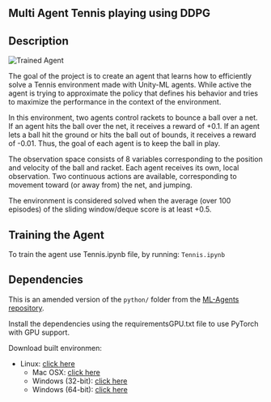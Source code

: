 ## Multi Agent Tennis playing using DDPG

[image1]: https://user-images.githubusercontent.com/10624937/42135623-e770e354-7d12-11e8-998d-29fc74429ca2.gif "Trained Agent"

## Description

![Trained Agent][image1]

The goal of the project is to create an agent that learns how to efficiently solve a Tennis environment made with Unity-ML agents. While active the agent is trying to approximate the policy that defines his behavior and tries to maximize the performance in the context of the environment.

In this environment, two agents control rackets to bounce a ball over a net. If an agent hits the ball over the net, it receives a reward of +0.1. If an agent lets a ball hit the ground or hits the ball out of bounds, it receives a reward of -0.01. Thus, the goal of each agent is to keep the ball in play.

The observation space consists of 8 variables corresponding to the position and velocity of the ball and racket. Each agent receives its own, local observation. Two continuous actions are available, corresponding to movement toward (or away from) the net, and jumping.

The environment is considered solved when the average (over 100 episodes) of the sliding window/deque score is at least +0.5.

## Training the Agent
To train the agent use Tennis.ipynb file, by running:
```Tennis.ipynb```

## Dependencies

This is an amended version of the `python/` folder from the [ML-Agents repository](https://github.com/Unity-Technologies/ml-agents).

Install the dependencies using the requirementsGPU.txt file to use PyTorch with GPU support.

Download built environmen:

- Linux: [click here](https://s3-us-west-1.amazonaws.com/udacity-drlnd/P3/Tennis/Tennis_Linux.zip)
    - Mac OSX: [click here](https://s3-us-west-1.amazonaws.com/udacity-drlnd/P3/Tennis/Tennis.app.zip)
    - Windows (32-bit): [click here](https://s3-us-west-1.amazonaws.com/udacity-drlnd/P3/Tennis/Tennis_Windows_x86.zip)
    - Windows (64-bit): [click here](https://s3-us-west-1.amazonaws.com/udacity-drlnd/P3/Tennis/Tennis_Windows_x86_64.zip)